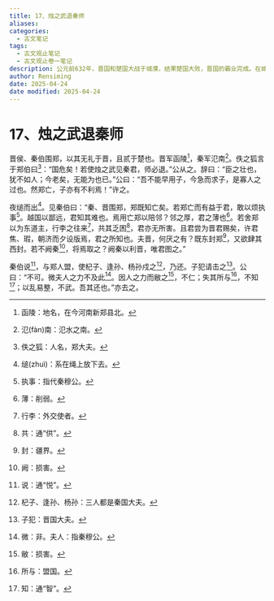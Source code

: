 ```yaml
---
title: 17、烛之武退秦师
aliases: 
categories:
  - 古文笔记
tags:
  - 古文观止笔记
  - 古文观止卷一笔记
description: 公元前632年，晋国和楚国大战于城濮，结果楚国大败，晋国的霸业完成。在城濮之战中，郑国曾协助楚国一起攻打晋国，而且晋文公年轻时流亡到郑国，受到冷遇，所以文公把新仇旧怨加到一块，于两年后联合秦国讨伐郑国。郑伯闻讯后，派烛之武面见秦穆公，劝他退兵。烛之武不负所托，劝退了秦师。烛之武之所以能说退秦师，依靠的就是四个字：利害关系。
author: Rensiming
date: 2025-04-24
date modified: 2025-04-24
---
```


# 17、烛之武退秦师

晋侯、秦伯围郑，以其无礼于晋，且贰于楚也。晋军函陵[^1]，秦军氾南[^2]。佚之狐言于郑伯曰[^3]：“国危矣！若使烛之武见秦君，师必退。”公从之。辞曰：“臣之壮也，犹不如人；今老矣，无能为也已。”公曰：“吾不能早用子，今急而求子，是寡人之过也。然郑亡，子亦有不利焉！”许之。

夜缒而出[^4]。见秦伯曰：“秦、晋围郑，郑既知亡矣。若郑亡而有益于君，敢以烦执事[^5]。越国以鄙远，君知其难也。焉用亡郑以陪邻？邻之厚，君之薄也[^6]。若舍郑以为东道主，行李之往来[^7]，共其乏困[^8]，君亦无所害。且君尝为晋君赐矣，许君焦、瑕，朝济而夕设版焉，君之所知也。夫晋，何厌之有？既东封郑[^9]，又欲肆其西封。若不阙秦[^10]，将焉取之？阙秦以利晋，唯君图之。”

秦伯说[^11]，与郑人盟，使杞子、逢孙、杨孙戍之[^12]，乃还。子犯请击之[^13]。公曰：“不可。微夫人之力不及此[^14]。因人之力而敝之[^15]，不仁；失其所与[^16]，不知[^17]；以乱易整，不武。吾其还也。”亦去之。

[^1]:函陵：地名，在今河南新郑县北。

[^2]:氾(fàn)南：氾水之南。

[^3]:佚之狐：人名，郑大夫。

[^4]:缒(zhuì)：系在绳上放下去。

[^5]:执事：指代秦穆公。

[^6]:薄：削弱。

[^7]:行李：外交使者。

[^8]:共：通“供”。

[^9]:封：疆界。

[^10]:阙：损害。

[^11]:说：通“悦”。

[^12]:杞子、逢孙、杨孙：三人都是秦国大夫。

[^13]:子犯：晋国大夫。

[^14]:微：非。夫人：指秦穆公。

[^15]:敝：损害。

[^16]:所与：盟国。

[^17]:知：通“智”。

